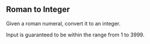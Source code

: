

Roman to Integer 
---

Given a roman numeral, convert it to an integer.

Input is guaranteed to be within the range from 1 to 3999.


